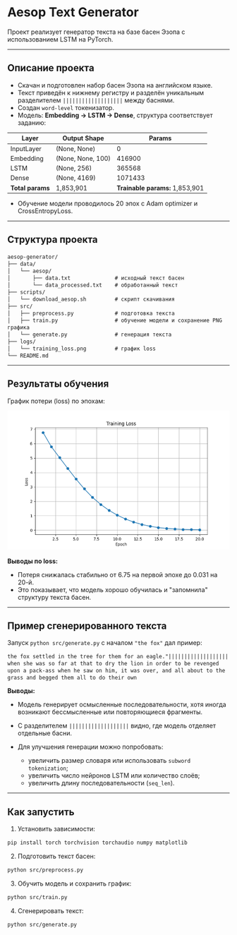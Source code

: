 # Aesop Text Generator

Проект реализует генератор текста на базе басен Эзопа с использованием LSTM на PyTorch.

---

## **Описание проекта**

* Скачан и подготовлен набор басен Эзопа на английском языке.
* Текст приведён к нижнему регистру и разделён уникальным разделителем `|||||||||||||||||||` между баснями.
* Создан `word-level` токенизатор.
* Модель: **Embedding → LSTM → Dense**, структура соответствует заданию:

| Layer            | Output Shape      | Params                          |
| ---------------- | ----------------- | ------------------------------- |
| InputLayer       | (None, None)      | 0                               |
| Embedding        | (None, None, 100) | 416900                          |
| LSTM             | (None, 256)       | 365568                          |
| Dense            | (None, 4169)      | 1071433                         |
| **Total params** | 1,853,901         | **Trainable params:** 1,853,901 |

* Обучение модели проводилось 20 эпох с Adam optimizer и CrossEntropyLoss.

---

## **Структура проекта**

```
aesop-generator/
├── data/
│   └── aesop/
│       ├── data.txt              # исходный текст басен
│       └── data_processed.txt    # обработанный текст
├── scripts/
│   └── download_aesop.sh         # скрипт скачивания 
├── src/
│   ├── preprocess.py             # подготовка текста
│   ├── train.py                  # обучение модели и сохранение PNG графика
│   └── generate.py               # генерация текста
├── logs/
│   └── training_loss.png         # график loss
└── README.md
```

---

## **Результаты обучения**

График потери (loss) по эпохам:

![Training Loss](logs/training_loss.png)

**Выводы по loss:**

* Потеря снижалась стабильно от 6.75 на первой эпохе до 0.031 на 20-й.
* Это показывает, что модель хорошо обучилась и "запомнила" структуру текста басен.

---

## **Пример сгенерированного текста**

Запуск `python src/generate.py` с началом `"the fox"` дал пример:

```
the fox settled in the tree for them for an eagle."||||||||||||||||||| when she was so far at that to dry the lion in order to be revenged upon a pack-ass when he saw on him, it was over, and all about to the grass and begged them all to do their own
```

**Выводы:**

* Модель генерирует осмысленные последовательности, хотя иногда возникают бессмысленные или повторяющиеся фрагменты.
* С разделителем `|||||||||||||||||||` видно, где модель отделяет отдельные басни.
* Для улучшения генерации можно попробовать:

  * увеличить размер словаря или использовать `subword tokenization`;
  * увеличить число нейронов LSTM или количество слоёв;
  * увеличить длину последовательности (`seq_len`).

---

## **Как запустить**

1. Установить зависимости:

```bash
pip install torch torchvision torchaudio numpy matplotlib
```

2. Подготовить текст басен:

```bash
python src/preprocess.py
```

3. Обучить модель и сохранить график:

```bash
python src/train.py
```

4. Сгенерировать текст:

```bash
python src/generate.py
```
